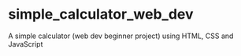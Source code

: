 # simple_calculator_web_dev
A simple calculator (web dev beginner project) using HTML, CSS and JavaScript
